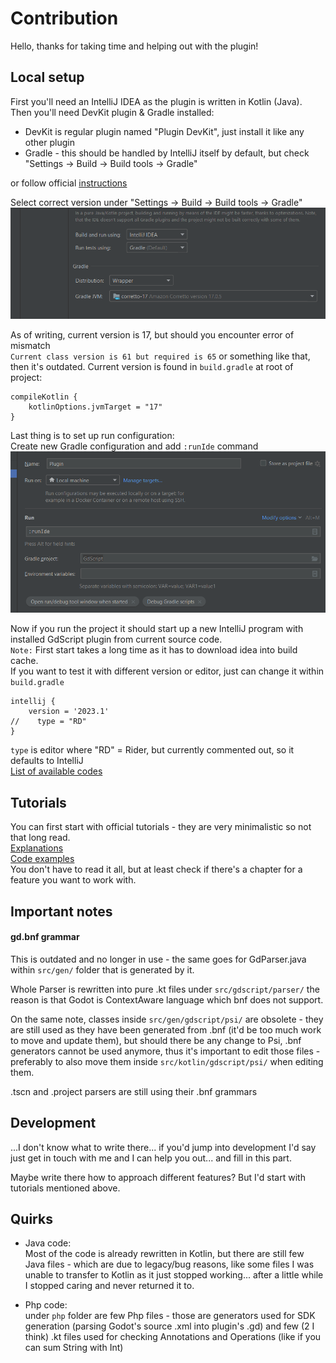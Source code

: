 # Contribution

Hello, thanks for taking time and helping out with the plugin!

## Local setup

First you'll need an IntelliJ IDEA as the plugin is written in Kotlin (Java).  
Then you'll need DevKit plugin & Gradle installed:  
- DevKit is regular plugin named "Plugin DevKit", just install it like any other plugin
- Gradle - this should be handled by IntelliJ itself by default, but check "Settings -> Build -> Build tools -> Gradle"  

or follow official [instructions](https://plugins.jetbrains.com/docs/intellij/prerequisites.html)

Select correct version under "Settings -> Build -> Build tools -> Gradle" 
![gradle_sett.png](screens%2Fcontribution%2Fgradle_sett.png)

As of writing, current version is 17, but should you encounter error of mismatch  
`Current class version is 61 but required is 65` or something like that,  
then it's outdated. Current version is found in `build.gradle` at root of project:
```
compileKotlin {
    kotlinOptions.jvmTarget = "17"
}
```

Last thing is to set up run configuration:  
Create new Gradle configuration and add `:runIde` command  
![gradle_run.png](screens%2Fcontribution%2Fgradle_run.png)  

Now if you run the project it should start up a new IntelliJ program with installed GdScript plugin from current source code.  
`Note:` First start takes a long time as it has to download idea into build cache.  
If you want to test it with different version or editor, just can change it within `build.gradle`
```
intellij {
    version = '2023.1'
//    type = "RD"
}
```
`type` is editor where "RD" = Rider, but currently commented out, so it defaults to IntelliJ  
[List of available codes](https://plugins.jetbrains.com/docs/intellij/tools-gradle-intellij-plugin.html#intellij-extension-type) 

## Tutorials

You can first start with official tutorials - they are very minimalistic so not that long read.  
[Explanations](https://plugins.jetbrains.com/docs/intellij/syntax-highlighting-and-error-highlighting.html)  
[Code examples](https://plugins.jetbrains.com/docs/intellij/syntax-highlighter-and-color-settings-page.html)  
You don't have to read it all, but at least check if there's a chapter for a feature you want to work with.

## Important notes

#### gd.bnf grammar  

This is outdated and no longer in use - the same goes for GdParser.java within `src/gen/` folder that is generated by it.  

Whole Parser is rewritten into pure .kt files under `src/gdscript/parser/` the reason is that Godot is ContextAware language which bnf does not support.  

On the same note, classes inside `src/gen/gdscript/psi/` are obsolete - they are still used as they have been generated from .bnf (it'd be too much work to move and update them), but should there be any change to Psi, .bnf generators cannot be used anymore, thus it's important to edit those files - preferably to also move them inside `src/kotlin/gdscript/psi/` when editing them.

.tscn and .project parsers are still using their .bnf grammars

## Development

...I don't know what to write there... if you'd jump into development I'd say just get in touch with me and I can help you out... and fill in this part.

Maybe write there how to approach different features? But I'd start with tutorials mentioned above.

## Quirks

- Java code:  
Most of the code is already rewritten in Kotlin, but there are still few Java files - which are due to legacy/bug reasons, like some files I was unable to transfer to Kotlin as it just stopped working... after a little while I stopped caring and never returned it to.


- Php code:  
under `php` folder are few Php files - those are generators used for SDK generation (parsing Godot's source .xml into plugin's .gd)
and few (2 I think) .kt files used for checking Annotations and Operations (like if you can sum String with Int)
